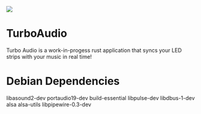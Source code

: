 ![](https://github.com/TurboAudio/turbo_audio/actions/workflows/ci.yml/badge.svg)

# TurboAudio

Turbo Audio is a work-in-progess rust application that syncs your LED strips with your music in real time!


# Debian Dependencies

libasound2-dev portaudio19-dev build-essential libpulse-dev libdbus-1-dev alsa alsa-utils libpipewire-0.3-dev
